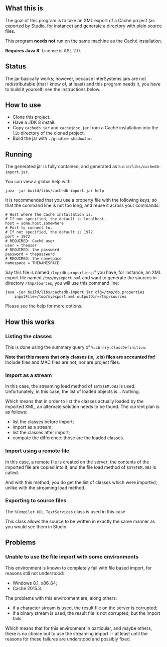 ## What this is

The goal of this program is to take an XML export of a Caché project (as
exported by Studio, for instance) and generate a directory with plain source
files.

This program **needs not** run on the same machine as the Caché installation.

**Requires Java 8**. License is ASL 2.0.

## Status

The jar basically works; however, because InterSystems jars are not 
redistributable (that I know of, at least) and this program needs it, you have
to build it yourself; see the instructions below.

## How to use

* Clone this project.
* Have a JDK 8 install.
* Copy `cachedb.jar` and `cachejdbc.jar` from a Caché installation into the
  `lib` directory of the cloned project.
* Build the jar with `./gradlew shadowJar`.

## Running

The generated jar is fully contained, and generated as 
`build/libs/cachedb-import.jar`.

You can view a global help with:

```
java -jar build/libs/cachedb-import.jar help
```

It is recommended that you use a property file with the following keys, so that
the command line is not too long, and reuse it across your commands:


```
# Host where the Caché installation is.
# If not specified, the default is localhost.
host = some.host.somewhere
# Port to connect to.
# If not specified, the default is 1972.
port = 1972
# REQUIRED: Caché user
user = theuser
# REQUIRED: the password
password = thepassword
# REQUIRED: the namespace
namespace = THENAMESPACE
```

Say this file is named `/tmp/db.properties`; if you have, for instance, an XML
export file named `/tmp/myexport.xml` and want to generate the sources in
directory `/tmp/sources`, you will use this command line:

```
java -jar build/libs/cachedb-import.jar cfg=/tmp/db.properties
    inputFile=/tmp/myexport.xml outputDir=/tmp/sources
```

Please see the help for more options.

## How this works

### Listing the classes

This is done using the summary query of `%Library.ClassDefinition`.

**Note that this means that only classes (ie, .cls) files are accounted for!**
Include files and MAC files are not, nor are project files.

### Import as a stream

In this case, the streaming load method of `$SYSTEM.OBJ` is used. Unfortunately,
in this case, the list of loaded objects is... Nothing.

Which means that in order to list the classes actually loaded by the imported
XML, an alternate solution needs to be found. The current plan is as follows:

* list the classes before import;
* import as a stream;
* list the classes after import;
* compute the difference: those are the loaded classes.

### Import using a remote file

In this case, a remote file is created on the server; the contents of the
imported file are copied into it, and the file load method of `$SYSTEM.OBJ` is
called.

And with this method, you do get the list of classes which were imported, unlike
with the streaming load method.

### Exporting to source files

The `%Compiler.UDL.TextServices` class is used in this case.

This class allows the source to be written in exactly the same manner as you
would see them in Studio.

## Problems

### Unable to use the file import with some environments

This environment is known to completely fail with file based import, for reasons
still not understood:

* Windows 8.1, x86_64;
* Caché 2015.3.

The problems with this environment are, along others:

* if a character stream is used, the result file on the server is corrupted;
* if a binary stream is used, the result file is not corrupted, but the import
  fails.

Which means that for this environment in particular, and maybe others, there is
no choice but to use the streaming import -- at least until the reasons for
these failures are understood and possibly fixed.

